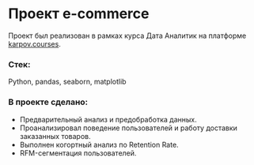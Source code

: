 <h1>Проект e-commerce</h1>

Проект был реализован в рамках курса Дата Аналитик на платформе [karpov.courses](https://karpov.courses/).

<h3>Стек:</h3>
Python, pandas, seaborn, matplotlib

<h3>В проекте сделано:</h3>

* Предварительный анализ и предобработка данных.
* Проанализировал поведение пользователей и работу доставки заказанных товаров.
* Выполнен когортный анализ по Retention Rate.
* RFM-сегментация пользователей.
